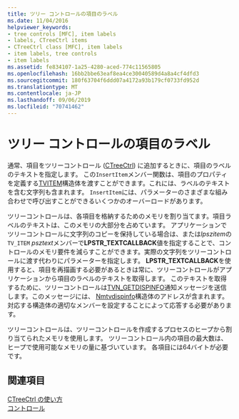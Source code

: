```yaml
---
title: ツリー コントロールの項目のラベル
ms.date: 11/04/2016
helpviewer_keywords:
- tree controls [MFC], item labels
- labels, CTreeCtrl items
- CTreeCtrl class [MFC], item labels
- item labels, tree controls
- item labels
ms.assetid: fe834107-1a25-4280-aced-774c11565805
ms.openlocfilehash: 16bb2bbe63eaf8ea4ce30040589d4a8a4cf4dfd3
ms.sourcegitcommit: 180f63704f6ddd07a4172a93b179cf0733fd952d
ms.translationtype: MT
ms.contentlocale: ja-JP
ms.lasthandoff: 09/06/2019
ms.locfileid: "70741462"
---
```

# <a name="tree-control-item-labels"></a>ツリー コントロールの項目のラベル

通常、項目をツリーコントロール ([CTreeCtrl](../mfc/reference/ctreectrl-class.md)) に追加するときに、項目のラベルのテキストを指定します。 この`InsertItem`メンバー関数は、項目のプロパティを定義する[TVITEM](/windows/win32/api/commctrl/ns-commctrl-tvitemw)構造体を渡すことができます。これには、ラベルのテキストを含む文字列も含まれます。 `InsertItem`には、パラメーターのさまざまな組み合わせで呼び出すことができるいくつかのオーバーロードがあります。

ツリーコントロールは、各項目を格納するためのメモリを割り当てます。項目ラベルのテキストは、このメモリの大部分を占めています。 アプリケーションでツリーコントロールに文字列のコピーを保持している場合は、または*lpszitem*の`TV_ITEM` *psztext*メンバーで**LPSTR_TEXTCALLBACK**値を指定することで、コントロールのメモリ要件を減らすことができます。実際の文字列をツリーコントロールに渡す代わりにパラメーターを指定します。 **LPSTR_TEXTCALLBACK**を使用すると、項目を再描画する必要があるときは常に、ツリーコントロールがアプリケーションから項目のラベルのテキストを取得します。 このテキストを取得するために、ツリーコントロールは[TVN_GETDISPINFO](/windows/win32/Controls/tvn-getdispinfo)通知メッセージを送信します。このメッセージには、 [Nmtvdispinfo](/windows/win32/api/commctrl/ns-commctrl-nmtvdispinfow)構造体のアドレスが含まれます。 対応する構造体の適切なメンバーを設定することによって応答する必要があります。

ツリーコントロールは、ツリーコントロールを作成するプロセスのヒープから割り当てられたメモリを使用します。 ツリーコントロール内の項目の最大数は、ヒープで使用可能なメモリの量に基づいています。 各項目には64バイトが必要です。

## <a name="see-also"></a>関連項目

[CTreeCtrl の使い方](../mfc/using-ctreectrl.md)<br/>
[コントロール](../mfc/controls-mfc.md)
